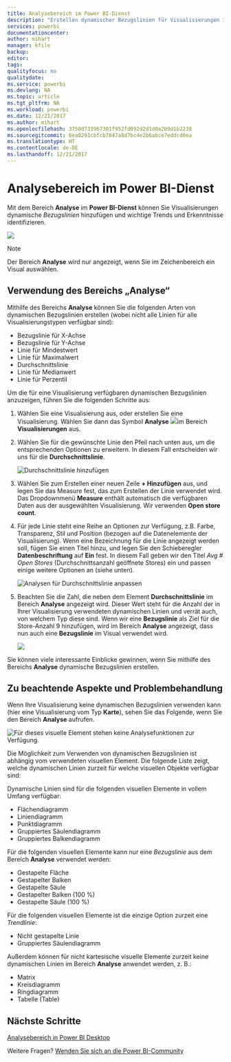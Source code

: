 ```yaml
---
title: Analysebereich im Power BI-Dienst
description: "Erstellen dynamischer Bezugslinien für Visualisierungen im Power BI-Dienst"
services: powerbi
documentationcenter: 
author: mihart
manager: kfile
backup: 
editor: 
tags: 
qualityfocus: no
qualitydate: 
ms.service: powerbi
ms.devlang: NA
ms.topic: article
ms.tgt_pltfrm: NA
ms.workload: powerbi
ms.date: 12/21/2017
ms.author: mihart
ms.openlocfilehash: 3750d733967301f952fd092d2d1d0a2b9d1b2238
ms.sourcegitcommit: 6ea8291cbfcb7847a8d7bc4e2b6abce7eddcd0ea
ms.translationtype: HT
ms.contentlocale: de-DE
ms.lasthandoff: 12/21/2017
---
```

# <a name="analytics-pane-in-power-bi-service"></a>Analysebereich im Power BI-Dienst
Mit dem Bereich **Analyse** im **Power BI-Dienst** können Sie Visualisierungen dynamische *Bezugslinien* hinzufügen und wichtige Trends und Erkenntnisse identifizieren.

![](media/service-analytics-pane/power-bi-analytics-pane.png)

> [!NOTE]
> Der Bereich **Analyse** wird nur angezeigt, wenn Sie im Zeichenbereich ein Visual auswählen.
> 
> 

## <a name="using-the-analytics-pane"></a>Verwendung des Bereichs „Analyse“
Mithilfe des Bereichs **Analyse** können Sie die folgenden Arten von dynamischen Bezugslinien erstellen (wobei nicht alle Linien für alle Visualisierungstypen verfügbar sind):

* Bezugslinie für X-Achse
* Bezugslinie für Y-Achse
* Linie für Mindestwert
* Linie für Maximalwert
* Durchschnittslinie
* Linie für Medianwert
* Linie für Perzentil


Um die für eine Visualisierung verfügbaren dynamischen Bezugslinien anzuzeigen, führen Sie die folgenden Schritte aus:

1. Wählen Sie eine Visualisierung aus, oder erstellen Sie eine Visualisierung. Wählen Sie dann das Symbol **Analyse** ![](media/service-analytics-pane/power-bi-analytics-icon.png)im Bereich **Visualisierungen** aus.

2. Wählen Sie für die gewünschte Linie den Pfeil nach unten aus, um die entsprechenden Optionen zu erweitern. In diesem Fall entscheiden wir uns für die **Durchschnittslinie**.
   
   ![Durchschnittslinie hinzufügen](media/service-analytics-pane/power-bi-add.png)

3. Wählen Sie zum Erstellen einer neuen Zeile **+ Hinzufügen** aus, und legen Sie das Measure fest, das zum Erstellen der Linie verwendet wird.  Das Dropdownmenü **Measure** enthält automatisch die verfügbaren Daten aus der ausgewählten Visualisierung. Wir verwenden **Open store count**.

5. Für jede Linie steht eine Reihe an Optionen zur Verfügung, z.B. Farbe, Transparenz, Stil und Position (bezogen auf die Datenelemente der Visualisierung). Wenn eine Bezeichnung für die Linie angezeigt werden soll, fügen Sie einen Titel hinzu, und legen Sie den Schieberegler **Datenbeschriftung** auf **Ein** fest.  In diesem Fall geben wir den Titel *Avg # Open Stores* (Durchschnittsanzahl geöffnete Stores) ein und passen einige weitere Optionen an (siehe unten).
   
   ![Analysen für Durchschnittslinie anpassen](media/service-analytics-pane/power-bi-average-line2.png)

1. Beachten Sie die Zahl, die neben dem Element **Durchschnittslinie** im Bereich **Analyse** angezeigt wird. Dieser Wert steht für die Anzahl der in Ihrer Visualisierung verwendeten dynamischen Linien und verrät auch, von welchem Typ diese sind. Wenn wir eine **Bezugslinie** als Ziel für die Store-Anzahl 9 hinzufügen, wird im Bereich **Analyse** angezeigt, dass nun auch eine **Bezugslinie** im Visual verwendet wird.
   
   ![](media/service-analytics-pane/power-bi-reference-lines.png)
   

Sie können viele interessante Einblicke gewinnen, wenn Sie mithilfe des Bereichs **Analyse** dynamische Bezugslinien erstellen.

## <a name="considerations-and-troubleshooting"></a>Zu beachtende Aspekte und Problembehandlung

Wenn Ihre Visualisierung keine dynamischen Bezugslinien verwenden kann (hier eine Visualisierung vom Typ **Karte**), sehen Sie das Folgende, wenn Sie den Bereich **Analyse** aufrufen.
   
![Für dieses visuelle Element stehen keine Analysefunktionen zur Verfügung.](media/service-analytics-pane/power-bi-no-lines.png)

Die Möglichkeit zum Verwenden von dynamischen Bezugslinien ist abhängig vom verwendeten visuellen Element. Die folgende Liste zeigt, welche dynamischen Linien zurzeit für welche visuellen Objekte verfügbar sind:

Dynamische Linien sind für die folgenden visuellen Elemente in vollem Umfang verfügbar:

* Flächendiagramm
* Liniendiagramm
* Punktdiagramm
* Gruppiertes Säulendiagramm
* Gruppiertes Balkendiagramm

Für die folgenden visuellen Elemente kann nur eine *Bezugslinie* aus dem Bereich **Analyse** verwendet werden:

* Gestapelte Fläche
* Gestapelter Balken
* Gestapelte Säule
* Gestapelter Balken (100 %)
* Gestapelte Säule (100 %)

Für die folgenden visuellen Elemente ist die einzige Option zurzeit eine *Trendlinie*:

* Nicht gestapelte Linie
* Gruppiertes Säulendiagramm

Außerdem können für nicht kartesische visuelle Elemente zurzeit keine dynamischen Linien im Bereich **Analyse** anwendet werden, z. B.:

* Matrix
* Kreisdiagramm
* Ringdiagramm
* Tabelle (Table)

## <a name="next-steps"></a>Nächste Schritte
[Analysebereich in Power BI Desktop](desktop-analytics-pane.md)

Weitere Fragen? [Wenden Sie sich an die Power BI-Community](http://community.powerbi.com/)

